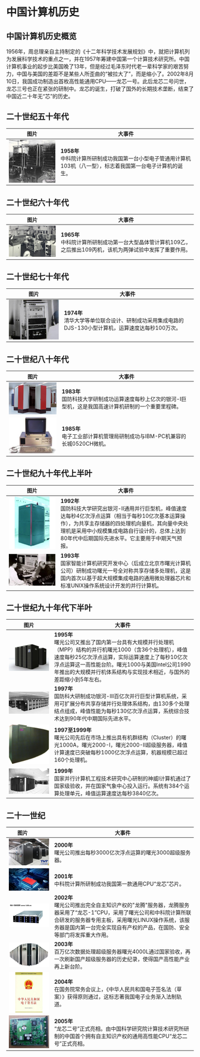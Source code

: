 # 中国计算机历史



## 中国计算机历史概览

1956年，周总理亲自主持制定的《十二年科学技术发展规划》中，就把计算机列为发展科学技术的重点之一，并在1957年筹建中国第一个计算技术研究所。中国计算机事业的起步比美国晚了13年，但是经过毛泽东时代老一辈科学家的艰苦努力，中国与美国的差距不是某些人所歪曲的“被拉大了”，而是缩小了。2002年8月10日，我国成功制造出首枚高性能通用CPU——龙芯一号。此后龙芯二号问世，龙芯三号也正在紧张的研制中。龙芯的诞生，打破了国外的长期技术垄断，结束了中国近二十年无“芯”的历史。

## 二十世纪五十年代

| 图片                      | 大事件                                                       |
| ------------------------------------------------------------ | ------------------------------------------------------------ |
| <img src="https://github.com/kaiza-hikaru-del/kaiza-hikaru-del.github.io/raw/main/Pictures/1958.jpg" style="zoom: 50%;" /> | **1958年**<br/>中科院计算所研制成功我国第一台小型电子管通用计算机103机（八一型），标志着我国第一台电子计算机的诞生。 |



## 二十世纪六十年代

| 图片                       | 大事件                                                       |
| ------------------------------------------------------------ | ------------------------------------------------------------ |
| <img src="https://github.com/kaiza-hikaru-del/kaiza-hikaru-del.github.io/raw/main/Pictures/1965.jpg" style="zoom: 50%;" /> | **1965年**<br/>中科院计算所研制成功第一台大型晶体管计算机109乙，之后推出109丙机，该机为两弹试验中发挥了重要作用。 |



## 二十世纪七十年代

| 图片                       | 大事件                                                       |
| ------------------------------------------------------------ | ------------------------------------------------------------ |
| <img src="https://github.com/kaiza-hikaru-del/kaiza-hikaru-del.github.io/raw/main/Pictures/1974.jpg" style="zoom: 50%;" /> | **1974年**<br/>清华大学等单位联合设计、研制成功采用集成电路的DJS-130小型计算机，运算速度达每秒100万次。 |



## 二十世纪八十年代

| 图片                       | 大事件                                                       |
| ------------------------------------------------------------ | ------------------------------------------------------------ |
| <img src="https://github.com/kaiza-hikaru-del/kaiza-hikaru-del.github.io/raw/main/Pictures/1983.jpg" style="zoom: 50%;" /> | **1983年**<br/>国防科技大学研制成功运算速度每秒上亿次的银河-I巨型机，这是我国高速计算机研制的一个重要里程碑。 |
| <img src="https://github.com/kaiza-hikaru-del/kaiza-hikaru-del.github.io/raw/main/Pictures/1985.jpg" style="zoom: 80%;" /> | **1985年**<br/>电子工业部计算机管理局研制成功与IBM-PC机兼容的长城0520CH微机。 |



## 二十世纪九十年代上半叶

| 图片                       | 大事件                                                       |
| ------------------------------------------------------------ | ------------------------------------------------------------ |
| ![](https://github.com/kaiza-hikaru-del/kaiza-hikaru-del.github.io/raw/main/Pictures/1992.png) | **1992年**<br/>国防科技大学研究出银河-II通用并行巨型机，峰值速度达每秒4亿次浮点运算（相当于每秒10亿次基本运算操作），为共享主存储器的四处理机向量机，其向量中央处理机是采用中小规模集成电路自行设计的，总体上达到80年代中后期国际先进水平。它主要用于中期天气预报。 |
| ![](https://github.com/kaiza-hikaru-del/kaiza-hikaru-del.github.io/raw/main/Pictures/1993.jpg) | **1993年**<br/>国家智能计算机研究开发中心（后成立北京市曙光计算机公司）研制成功曙光一号全对称共享存储多处理机，这是国内首次以基于超大规模集成电路的通用微处理器芯片和标准UNIX操作系统设计开发的并行计算机。 |



## 二十世纪九十年代下半叶

| 图片                       | 大事件                                                       |
| ------------------------------------------------------------ | ------------------------------------------------------------ |
| ![](https://github.com/kaiza-hikaru-del/kaiza-hikaru-del.github.io/raw/main/Pictures/1995.jpg) | **1995年**<br/>曙光公司又推出了国内第一台具有大规模并行处理机（MPP）结构的并行机曙光1000（含36个处理机），峰值速度每秒25亿次浮点运算，实际运算速度上了每秒10亿次浮点运算这一高性能台阶。曙光1000与美国Intel公司1990年推出的大规模并行机体系结构与实现技术相近，与国外的差距缩小到5年左右。 |
| ![](https://github.com/kaiza-hikaru-del/kaiza-hikaru-del.github.io/raw/main/Pictures/1997.jpg) | **1997年**<br/>国防科大研制成功银河-III百亿次并行巨型计算机系统，采用可扩展分布共享存储并行处理体系结构，由130多个处理结点组成，峰值性能为每秒130亿次浮点运算，系统综合技术达到90年代中期国际先进水平。 |
| ![](https://github.com/kaiza-hikaru-del/kaiza-hikaru-del.github.io/raw/main/Pictures/1997-1999.jpg) | **1997至1999年**<br/>曙光公司先后在市场上推出具有机群结构（Cluster）的曙光1000A，曙光2000-I，曙光2000-II超级服务器，峰值计算速度已突破每秒1000亿次浮点运算，机器规模已超过160个处理机。 |
| <img src="https://github.com/kaiza-hikaru-del/kaiza-hikaru-del.github.io/raw/main/Pictures/1999.jpg" style="zoom:150%;" /> | **1999年**<br/>国家并行计算机工程技术研究中心研制的神威I计算机通过了国家级验收，并在国家气象中心投入运行。系统有384个运算处理单元，峰值运算速度达每秒3840亿次。 |



## 二十一世纪

| 图片&nbsp; &nbsp; &nbsp; &nbsp; &nbsp;                       | 大事件                                                       |
| ------------------------------------------------------------ | ------------------------------------------------------------ |
| <img src="https://github.com/kaiza-hikaru-del/kaiza-hikaru-del.github.io/raw/main/Pictures/2000.jpg"  /> | **2000年**<br/>曙光公司推出每秒3000亿次浮点运算的曙光3000超级服务器。 |
| ![](https://github.com/kaiza-hikaru-del/kaiza-hikaru-del.github.io/raw/main/Pictures/2001.jpg) | **2001年**<br/>中科院计算所研制成功我国第一款通用CPU“龙芯”芯片。 |
| ![](https://github.com/kaiza-hikaru-del/kaiza-hikaru-del.github.io/raw/main/Pictures/2002.jpg) | **2002年**<br/>曙光公司推出完全自主知识产权的"龙腾"服务器，龙腾服务器采用了“龙芯-1”CPU，采用了曙光公司和中科院计算所联合研发的服务器专用主板，采用曙光LINUX操作系统，该服务器是国内第一台完全实现自有产权的产品，在国防、安全等部门将发挥重大作用。 |
| ![](https://github.com/kaiza-hikaru-del/kaiza-hikaru-del.github.io/raw/main/Pictures/2003.jpg) | **2003年**<br/>百万亿次数据处理超级服务器曙光4000L通过国家验收，再一次刷新国产超级服务器的历史纪录，使得国产高性能产业再上新台阶。 |
| <img src="https://github.com/kaiza-hikaru-del/kaiza-hikaru-del.github.io/raw/main/Pictures/2004.jpg" style="zoom:150%;" /> | **2004年**<br/> 在国务院常务会议上，《中华人民共和国电子签名法（草案）》获得原则通过，这标志著我国电子业务渐入法制轨道。 |
| ![](https://github.com/kaiza-hikaru-del/kaiza-hikaru-del.github.io/raw/main/Pictures/2005.jpg) | **2005年**<br/>“龙芯二号”正式亮相。由中国科学研究院计算技术研究所研制的中国首个拥有自主知识产权的通用高性能CPU“龙芯二号”正式亮相。 |

